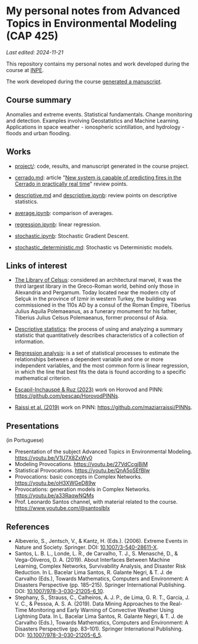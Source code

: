 # My personal notes from Advanced Topics in Environmental Modeling (CAP 425)

*Last edited: 2024-11-21*

This repository contains my personal notes and work developed during the course at [INPE](http://www.inpe.br/posgraduacao/).

The work developed during the course [generated a manuscript](https://efurlanm.github.io/425/).

## Course summary

Anomalies and extreme events. Statistical fundamentals. Change monitoring and detection. Examples involving Geostatistics and Machine Learning. Applications in space weather - ionospheric scintillation, and hydrology - floods and urban flooding.

## Works

- [project/](project): code, results, and manuscript generated in the course project.

- [cerrado.md](cerrado.md): article "[New system is capable of predicting fires in the Cerrado in practically real time](https://agencia.fapesp.br/novo-sistema-e-capaz-de-prever-incendios-no-cerrado-em-tempo-praticamente-real/41868)" review points.

- [descriptive.md](descriptive.md) and [descriptive.ipynb](descriptive.ipynb): review points on descriptive statistics.

- [average.ipynb](average.ipynb): comparison of averages.

- [regression.ipynb](regression.ipynb): linear regression.

- [stochastic.ipynb](stochastic.ipynb): Stochastic Gradient Descent.

- [stochastic_deterministic.md](stochastic_deterministic.md): Stochastic vs Deterministic models.

## Links of interest

- [The Library of Celsus](https://en.wikipedia.org/wiki/Library_of_Celsus): considered an architectural marvel, it was the third largest library in the Greco-Roman world, behind only those in Alexandria and Pergamum. Today located near the modern city of Selçuk in the province of Izmir in western Turkey, the building was commissioned in the 110s AD by a consul of the Roman Empire, Tiberius Julius Aquila Polemaeanus, as a funerary monument for his father, Tiberius Julius Celsus Polemaeanus, former proconsul of Asia.

- [Descriptive statistics](https://en.wikipedia.org/wiki/Descriptive_statistics): the process of using and analyzing a summary statistic that quantitatively describes characteristics of a collection of information.

- [Regression analysis](https://en.wikipedia.org/wiki/Regression_analysis): is a set of statistical processes to estimate the relationships between a dependent variable and one or more independent variables, and the most common form is linear regression, in which the line that best fits the data is found according to a specific mathematical criterion.

- [Escapil-Inchauspé \& Ruz (2023)](http://arxiv.org/abs/2302.08835) work on Horovod and PINN: <https://github.com/pescap/HorovodPINNs>.

- [Raissi et al. (2019)](https://doi.org/10.1016/j.jcp.2018.10.045) work on PINN: <https://github.com/maziarraissi/PINNs>.

## Presentations

(in Portuguese)

- Presentation of the subject Advanced Topics in Environmental Modeling. <https://youtu.be/V1U7X8ZxWy0>
- Modeling Provocations. <https://youtu.be/27VdCcgjBiM>
- Statistical Provocations. <https://youtu.be/QnA5oSEfBIw>
- Provocations: basic concepts in Complex Networks. <https://youtu.be/oH3XWGeD89w>
- Provocations: generation models in Complex Networks. <https://youtu.be/a33RaqwNQMs>
- Prof. Leonardo Santos channel, with material related to the course. <https://www.youtube.com/@santoslblx>

## References

- Albeverio, S., Jentsch, V., & Kantz, H. (Eds.). (2006). Extreme Events in Nature and Society. Springer. DOI: [10.1007/3-540-28611-X](https://doi.org/10.1007/3-540-28611-X).
- Santos, L. B. L., Londe, L. R., de Carvalho, T. J., S. Menasché, D., & Vega-Oliveros, D. A. (2019). About Interfaces Between Machine Learning, Complex Networks, Survivability Analysis, and Disaster Risk Reduction. In L. Bacelar Lima Santos, R. Galante Negri, & T. J. de Carvalho (Eds.), Towards Mathematics, Computers and Environment: A Disasters Perspective (pp. 185–215). Springer International Publishing. DOI: [10.1007/978-3-030-21205-6_10](https://doi.org/10.1007/978-3-030-21205-6_10).
- Stephany, S., Strauss, C., Calheiros, A. J. P., de Lima, G. R. T., Garcia, J. V. C., & Pessoa, A. S. A. (2019). Data Mining Approaches to the Real-Time Monitoring and Early Warning of Convective Weather Using Lightning Data. In L. Bacelar Lima Santos, R. Galante Negri, & T. J. de Carvalho (Eds.), Towards Mathematics, Computers and Environment: A Disasters Perspective (pp. 83–101). Springer International Publishing. DOI: [10.1007/978-3-030-21205-6_5](https://doi.org/10.1007/978-3-030-21205-6_5).
